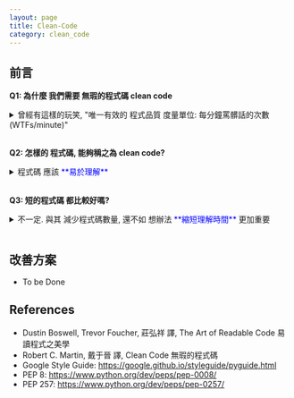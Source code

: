 ```yaml
---
layout: page
title: Clean-Code
category: clean_code
---
```


## 前言
**Q1: 為什麼 我們需要 無瑕的程式碼 clean code**
<details><summary markdown="span">曾經有這樣的玩笑, "唯一有效的 程式品質 度量單位: 每分鐘罵髒話的次數 (WTFs/minute)"</summary>
* 有人統計過, 一個軟體工程師 閱讀程式碼 與 撰寫程式碼 的時間比大約是 9:1<br/>
* 除了追求程式碼的 效能與正確性 外, 撰寫時的 可閱讀性 亦是重要的一環<br/>
* 高品質的程式碼, 是能讓讀者(包含自己) 在 重複利用, 除蟲, 或 拓展新功能 時能輕易上手
</details><br>

**Q2: 怎樣的 程式碼, 能夠稱之為 clean code?**
<details><summary markdown="span">程式碼 應該 <span style="color:blue">**易於理解**</span></summary>
  **可讀性基本定理**: 撰寫程式時, 應該將 讀者理解 所需的時間 降到最短<br>
  舉個例子, 這種寫法:
    
```java
for (Node * node = list->head; node != NULL; node = node->next)
    Print(node->data);
```
  比下面這種寫法來得好:
  
```java
Node* node = list->head;
if (node == NULL) return;
  
while (node->next != NULL) {
    Print(node->data);
    node = node->next;
}
if (node != NULL) Print(node->data);
```
</details><br>

**Q3: 短的程式碼 都比較好嗎?**
<details><summary markdown="span">不一定. 與其 減少程式碼數量, 還不如 想辦法 <span style="color:blue">**縮短理解時間**</span> 更加重要</summary>
  舉個例子, 這個 單行 表示式:
 
```java
assert((!(bucket = FindBucket(key))) || !bucket->IsOccupied() )
```
  比起 兩行的寫法 需要更多時間理解:

```java
bucket = FindBucket(key)
if (bucket != NULL) assert(!bucket->IsOccupied());
```
</details><br>

## 改善方案
* To be Done<br>

## References
* Dustin Boswell, Trevor Foucher, 莊弘祥 譯, The Art of Readable Code 易讀程式之美學
* Robert C. Martin, 戴于晉 譯, Clean Code 無瑕的程式碼
* Google Style Guide: <https://google.github.io/styleguide/pyguide.html>
* PEP 8: <https://www.python.org/dev/peps/pep-0008/>
* PEP 257: <https://www.python.org/dev/peps/pep-0257/>
